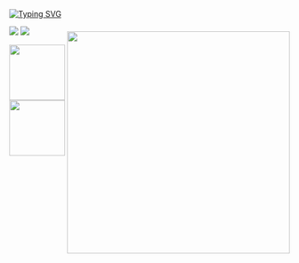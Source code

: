 <img style="margin-top: 40px;" align="right" width="400px" src="https://i.pinimg.com/originals/44/df/43/44df43c9d956bc574a44705099d2a69c.gif">
<a href="https://git.io/typing-svg"><img src="https://readme-typing-svg.demolab.com?font=Fira+Code&pause=1000&color=FFF&width=435&lines=hello!!!!+this+is+ligia+akemi+%3A)" alt="Typing SVG" /></a>
<br>

[![](https://img.shields.io/badge/linkedin-C28755)](http://linkedin.com/in/limiyama)
[![](https://img.shields.io/badge/lattes-851B11)](http://lattes.cnpq.br/8085124701759641)

<img height="100px" src="https://github-readme-stats.vercel.app/api/top-langs/?username=limiyama&layout=compact&langs_count=8&theme=onedark&bg_color=282A36&text_color=FFF&hide_border=true"/> <img height="100px" src="https://github-readme-stats.vercel.app/api?username=limiyama&theme=onedark&bg_color=282A36&text_color=FFF&hide_border=true&include_all_commits=false&count_private=false"/>
 

